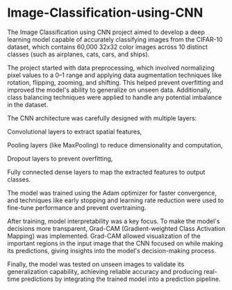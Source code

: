 # Image-Classification-using-CNN
The Image Classification using CNN project aimed to develop a deep learning model capable of accurately classifying images from the CIFAR-10 dataset, which contains 60,000 32x32 color images across 10 distinct classes (such as airplanes, cats, cars, and ships).

The project started with data preprocessing, which involved normalizing pixel values to a 0–1 range and applying data augmentation techniques like rotation, flipping, zooming, and shifting. This helped prevent overfitting and improved the model's ability to generalize on unseen data. Additionally, class balancing techniques were applied to handle any potential imbalance in the dataset.

The CNN architecture was carefully designed with multiple layers:

Convolutional layers to extract spatial features,

Pooling layers (like MaxPooling) to reduce dimensionality and computation,

Dropout layers to prevent overfitting,

Fully connected dense layers to map the extracted features to output classes.

The model was trained using the Adam optimizer for faster convergence, and techniques like early stopping and learning rate reduction were used to fine-tune performance and prevent overtraining.

After training, model interpretability was a key focus. To make the model's decisions more transparent, Grad-CAM (Gradient-weighted Class Activation Mapping) was implemented. Grad-CAM allowed visualization of the important regions in the input image that the CNN focused on while making its predictions, giving insights into the model's decision-making process.

Finally, the model was tested on unseen images to validate its generalization capability, achieving reliable accuracy and producing real-time predictions by integrating the trained model into a prediction pipeline.
